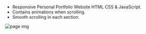 - Responsive Personal Portfolio Website HTML CSS & JavaScript.
- Contains animations when scrolling.
- Smooth scrolling in each section.


![page img](website.png)


